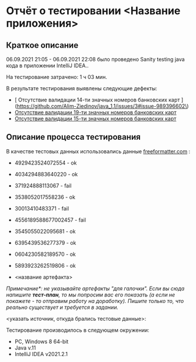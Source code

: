 # Отчёт о тестировании <Название приложения>

## Краткое описание

06.09.2021 21:05 - 06.09.2021 22:08 было проведено Sanity testing  java кода в приложении IntelliJ IDEA..

На тестирование затрачено: 1 ч 03 мин.

В результате тестирования выявлены следующие дефекты:
* [ Отсутствие валидации 14-ти значных номеров банковских карт ](https://github.com/Alim-Ziedinov/java_1.1/issues/3#issue-989396602\)
* [ Отсутствие валидации 19-ти значных номеров банковских карт ](https://github.com/Alim-Ziedinov/java_1.1/issues/2#issue-989394211)
* [ Отсутствие валидации 15-ти значных номеров банковских карт ](https://github.com/Alim-Ziedinov/java_1.1/issues/1#issue-989382282)

## Описание процесса тестирования



В качестве тестовых данных использовались данные [freeformatter.com](https://www.freeformatter.com/credit-card-number-generator-validator.html#howToValidate) :
* 4929423524072554 - ok
* 4034294883640220 - ok
* 371924888113067 - fail
* 3538052017558236 - ok
* 30013410483371 - fail
* 4556189588677002457 - fail
* 3545055022095681 - ok
* 6395439536277379 - ok
* 0604230582189570 - ok
* 5893923262519806 - ok

* <название артефакта>

*Примечание\*: не указывайте артефакты "для галочки". Если вы сюда напишите **тест-план**, то мы попросим вас его показать (а если не покажете - то отправим работу на доработку). Пишите только то, что реально существует и требуется в задании.*

 <указать источник, откуда брались тестовые данные>:


Тестирование производилось в следующем окружении:
* PC, Windows 8 64-bit
* Java v.11
* IntelliJ IDEA v2021.2.1